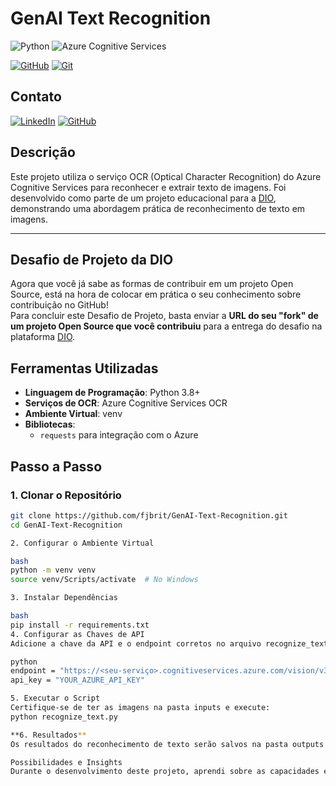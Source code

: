 # GenAI Text Recognition

![Python](https://img.shields.io/badge/Python-3.8%2B-blue)
![Azure Cognitive Services](https://img.shields.io/badge/Azure%20Cognitive%20Services-OCR-brightgreen)


[![GitHub](https://img.shields.io/badge/GitHub-000?style=for-the-badge&logo=github&logoColor=30A3DC)](https://docs.github.com/)
[![Git](https://img.shields.io/badge/Git-000?style=for-the-badge&logo=git&logoColor=E94D5F)](https://git-scm.com/doc) 

## Contato
[![LinkedIn](https://img.shields.io/badge/LinkedIn-0077B5?style=for-the-badge&logo=linkedin&logoColor=white)](www.linkedin.com/in/fabiojbrito)
[![GitHub](https://img.shields.io/badge/GitHub-100000?style=for-the-badge&logo=github&logoColor=white)](https://github.com/fjbrit)


## Descrição

Este projeto utiliza o serviço OCR (Optical Character Recognition) do Azure Cognitive Services para reconhecer e extrair texto de imagens. Foi desenvolvido como parte de um projeto educacional para a [DIO](https://www.dio.me/), demonstrando uma abordagem prática de reconhecimento de texto em imagens.

---
## Desafio de Projeto da DIO
Agora que você já sabe as formas de contribuir em um projeto Open Source, está na hora de colocar em prática o seu conhecimento sobre contribuição no GitHub! <br>
Para concluir este Desafio de Projeto, basta enviar a **URL do seu "fork" de um projeto Open Source que você contribuiu** para a entrega do desafio na plataforma [DIO](https://www.dio.me/).


## Ferramentas Utilizadas

- **Linguagem de Programação**: Python 3.8+
- **Serviços de OCR**: Azure Cognitive Services OCR
- **Ambiente Virtual**: venv
- **Bibliotecas**:
  - `requests` para integração com o Azure


## Passo a Passo

### **1. Clonar o Repositório**

```bash
git clone https://github.com/fjbrit/GenAI-Text-Recognition.git
cd GenAI-Text-Recognition

2. Configurar o Ambiente Virtual

bash
python -m venv venv
source venv/Scripts/activate  # No Windows

3. Instalar Dependências

bash
pip install -r requirements.txt
4. Configurar as Chaves de API
Adicione a chave da API e o endpoint corretos no arquivo recognize_text.py:

python
endpoint = "https://<seu-serviço>.cognitiveservices.azure.com/vision/v3.1/ocr"
api_key = "YOUR_AZURE_API_KEY"

5. Executar o Script
Certifique-se de ter as imagens na pasta inputs e execute:
python recognize_text.py

**6. Resultados**
Os resultados do reconhecimento de texto serão salvos na pasta outputs em arquivos .txt correspondentes às imagens processadas.

Possibilidades e Insights
Durante o desenvolvimento deste projeto, aprendi sobre as capacidades e limitações do serviço OCR da Azure. A integração foi direta e a precisão do reconhecimento de texto foi satisfatória para diversas aplicações.

